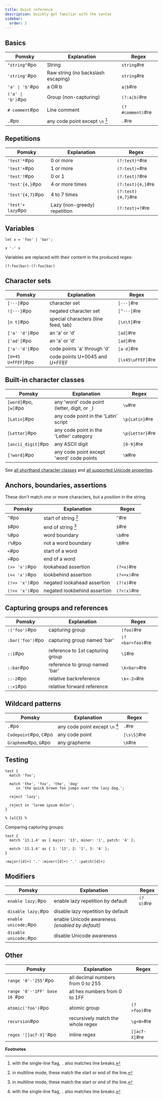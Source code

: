 ```yaml
---
title: Quick reference
description: Quickly get familiar with the syntax
sidebar:
  order: 2
---
```


## Basics

| Pomsky            | Explanation                        | Regex            |
| ----------------- | ---------------------------------- | ---------------- |
| `"string"`#po     | String                             | `string`#re      |
| `'string'`#po     | Raw string (no backslash escaping) | `string`#re      |
| `'a' \| 'b'`#po   | a OR b                             | `a\|b`#re        |
| `('a' \| 'b')`#po | Group (non-capturing)              | `(?:a\|b)`#re    |
| `# comment`#po    | Line comment                       | `(?#comment)`#re |
| `.`#po            | any code point except `\n` [^1]    | `.`#re           |

## Repetitions

| Pomsky            | Explanation                  | Regex              |
| ----------------- | ---------------------------- | ------------------ |
| `'test'*`#po      | 0 or more                    | `(?:test)*`#re     |
| `'test'+`#po      | 1 or more                    | `(?:test)+`#re     |
| `'test'?`#po      | 0 or 1                       | `(?:test)?`#re     |
| `'test'{4,}`#po   | 4 or more times              | `(?:test){4,}`#re  |
| `'test'{4,7}`#po  | 4 to 7 times                 | `(?:test){4,7}`#re |
| `'test'+ lazy`#po | Lazy (non-greedy) repetition | `(?:test)+?`#re    |

## Variables

```pomsky
let x = 'foo' | 'bar';

x '-' x
```

Variables are replaced with their content in the produced regex:

```regexp
(?:foo|bar)-(?:foo|bar)
```

## Character sets

| Pomsky             | Explanation                         | Regex             |
| ------------------ | ----------------------------------- | ----------------- |
| `[···]`#po         | character set                       | `[···]`#re        |
| `![···]`#po        | negated character set               | `[^···]`#re       |
| `[n t]`#po         | special characters (line feed, tab) | `[\n\t]`#re       |
| `['a' 'd']`#po     | an 'a' or 'd'                       | `[ad]`#re         |
| `['ad']`#po        | an 'a' or 'd'                       | `[ad]`#re         |
| `['a'-'d']`#po     | code points 'a' through 'd'         | `[a-d]`#re        |
| `[U+45 U+FFEF]`#po | code points U+0045 and U+FFEF       | `[\x45\uFFEF]`#re |

## Built-in character classes

| Pomsky                | Explanation                                   | Regex           |
| --------------------- | --------------------------------------------- | --------------- |
| `[word]`#po, `[w]`#po | any 'word' code point (letter, digit, or `_`) | `\w`#re         |
| `[Latin]`#po          | any code point in the 'Latin' script          | `\p{Latin}`#re  |
| `[Letter]`#po         | any code point in the 'Letter' category       | `\p{Letter}`#re |
| `[ascii_digit]`#po    | any ASCII digit                               | `[0-9]`#re      |
| `[!word]`#po          | any code point except 'word' code points      | `\W`#re         |

See [all shorthand character classes](/docs/language-tour/shorthands) and [all supported Unicode properties](/docs/appendix/unicode-properties).

## Anchors, boundaries, assertions

These don't match one or more characters, but a _position_ in the string.

| Pomsky         | Explanation                  | Regex       |
| -------------- | ---------------------------- | ----------- |
| `^`#po         | start of string [^2]         | `^`#re      |
| `$`#po         | end of string [^2]           | `$`#re      |
| `%`#po         | word boundary                | `\b`#re     |
| `!%`#po        | not a word boundary          | `\B`#re     |
| `<`#po         | start of a word              |
| `>`#po         | end of a word                |
| `(>> 'x')`#po  | lookahead assertion          | `(?=x)`#re  |
| `(<< 'x')`#po  | lookbehind assertion         | `(?<=x)`#re |
| `(!>> 'x')`#po | negated lookahead assertion  | `(?!x)`#re  |
| `(!<< 'x')`#po | negated lookbehind assertion | `(?<!x)`#re |

## Capturing groups and references

| Pomsky           | Explanation                      | Regex            |
| ---------------- | -------------------------------- | ---------------- |
| `:('foo')`#po    | capturing group                  | `(foo)`#re       |
| `:bar('foo')`#po | capturing group named 'bar'      | `(?<bar>foo)`#re |
| `::1`#po         | reference to 1st capturing group | `\1`#re          |
| `::bar`#po       | reference to group named 'bar'   | `\k<bar>`#re     |
| `::-2`#po        | relative backreference           | `\k<-2>`#re      |
| `::+1`#po        | relative forward reference       |

## Wildcard patterns

| Pomsky                 | Explanation                     | Regex       |
| ---------------------- | ------------------------------- | ----------- |
| `.`#po                 | any code point except `\n` [^1] | `.`#re      |
| `Codepoint`#po, `C`#po | any code point                  | `[\s\S]`#re |
| `Grapheme`#po, `G`#po  | any grapheme                    | `\X`#re     |

## Testing

```pomsky
test {
  match 'foo';

  match 'the', 'fox', 'the', 'dog'
     in 'the quick brown fox jumps over the lazy dog.';

  reject 'lazy';

  reject in 'lorem ipsum dolor';
}

% [w]{3} %
```

Comparing capturing groups:

```pomsky
test {
  match '13.1.4' as { major: '13', minor: '1', patch: '4' };

  match '13.1.4' as { 1: '13', 2: '1', 3: '4' };
}

:major([d]+) '.' :minor([d]+) '.' :patch([d]+)
```

## Modifiers

| Pomsky                | Explanation                                     | Regex     |
| --------------------- | ----------------------------------------------- | --------- |
| `enable lazy;`#po     | enable lazy repetition by default               | `(?U)`#re |
| `disable lazy;`#po    | disable lazy repetition by default              |
| `enable unicode;`#po  | enable Unicode awareness _(enabled by default)_ |
| `disable unicode;`#po | disable Unicode awareness                       |

## Other

| Pomsky                        | Explanation                       | Regex         |
| ----------------------------- | --------------------------------- | ------------- |
| `range '0'-'255'`#po          | all decimal numbers from 0 to 255 |
| `range '0'-'1FF' base 16 `#po | all hex numbers from 0 to 1FF     |
| `atomic('foo')`#po            | atomic group                      | `(?>foo)`#re  |
| `recursion`#po                | recursively match the whole regex | `\g<0>`#re    |
| `regex '[]acf-X]'`#po         | inline regex                      | `[]acf-X]`#re |

**Footnotes**

[^1]: with the single-line flag, `.` also matches line breaks.
[^2]: in multiline mode, these match the start or end of the line.

<style>
  @media (max-width: 480px) {
    table td {
      font-size: 92%;
    }

    table td code {
      padding-inline: 0.2em;
      white-space: nowrap;
    }
  }

  .sl-markdown-content :is(th, td):not(:where(.not-content *)) {
    padding-inline: 0.5em;
  }
  .sl-markdown-content :is(th:first-child, td:first-child):not(:where(.not-content *)) {
    padding-inline-start: 0;
  }
  .sl-markdown-content :is(th:last-child, td:last-child):not(:where(.not-content *)) {
    padding-inline-end: 0;
  }
</style>
